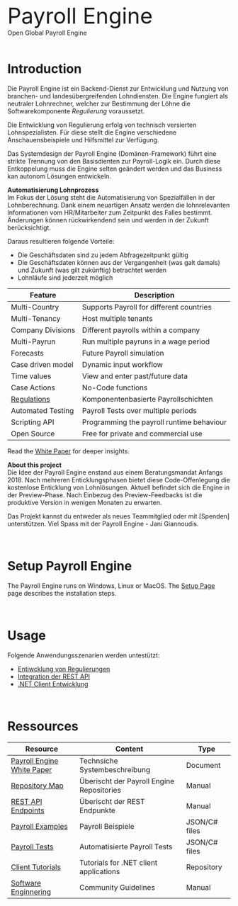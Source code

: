 <span style="font-size: 3.5em">Payroll Engine</span><br />
<pspan>Open Global Payroll Engine</span><br /><br />

# Introduction
Die Payroll Engine ist ein Backend-Dienst zur Entwicklung und Nutzung von branchen- und landesübergreifenden Lohndiensten. Die Engine fungiert als neutraler Lohnrechner, welcher zur Bestimmung der Löhne die Softwarekomponente *Regulierung* voraussetzt.

Die Entwicklung von Regulierung erfolg von technisch versierten Lohnspezialisten. Für diese stellt die Engine verschiedene Anschauensbeispiele und Hilfsmittel zur Verfügung.

Das Systemdesign der Payroll Engine (Domänen-Framework) führt eine strikte Trennung von den Basisdienten zur Payroll-Logik ein. Durch diese Entkoppelung muss die Engine selten geändert werden und das Business kan autonom Lösungen entwickeln. 

**Automatisierung Lohnprozess**<br/>
Im Fokus der Lösung steht die Automatisierung von Spezialfällen in der Lohnberechnung. Dank einem neuartigen Ansatz werden die lohnrelevanten Informationen vom HR/Mitarbeiter zum Zeitpunkt des Falles bestimmt. Änderungen können rückwirkendend sein und werden in der Zukunft berücksichtigt. 

Daraus resultieren folgende Vorteile:
- Die Geschäftsdaten sind zu jedem Abfragezeitpunkt gültig
- Die Geschäftsdaten können aus der Vergangenheit (was galt damals) und Zukunft (was gilt zukünftig) betrachtet werden
- Lohnläufe sind jederzeit möglich

| Feature                      | Description                               |
|--|--|
| Multi-Country                | Supports Payroll for different countries  |
| Multi-Tenancy                | Host multiple tenants                     |
| Company Divisions            | Different payrolls within a company       |
| Multi-Payrun                 | Run multiple payruns in a wage period     |
| Forecasts                    | Future Payroll simulation                 |
| Case driven model            | Dynamic input workflow                    |
| Time values                  | View and enter past/future data           |
| Case Actions                 | No-Code functions                         |
| [Regulations](Regulation.md) | Komponentenbasierte Payrollschichten      |
| Automated Testing            | Payroll Tests over multiple periods       |
| Scripting API                | Programming the payroll runtime behaviour |
| Open Source                  | Free for private and commercial use       |


Read the [White Paper](Documents/PayrolEnginelWhitePaper_de.pdf) for deeper insights.

**About this project**<br/>
Die Idee der Payroll Engine enstand aus einem Beratungsmandat Anfangs 2018. Nach mehreren Enticklungsphasen bietet diese Code-Offenlegung die kostenlose Enticklung von Lohnlösungen. Aktuell befindet sich die Engine in der Preview-Phase. Nach Einbezug des Preview-Feedbacks ist die produktive Version in wenigen Monaten zu erwarten.

Das Projekt kannst du entweder als neues Teammitglied oder mit [Spenden] unterstützen. Viel Spass mit der Payroll Engine - Jani Giannoudis.

<br/>

# Setup Payroll Engine
The Payroll Engine runs on Windows, Linux or MacOS. The [Setup Page](Documents/Setup.md) page describes the installation steps.

<br/>

# Usage
Folgende Anwendungsszenarien werden untestützt:
- [Entiwcklung von Regulierungen](Documents/RegulationBuild.md)
- [Integration der REST API](Documents/Integration.md)
- [.NET Client Entwicklung](Documents/DotNetClients.md)

<br/>

# Ressources
| Resource                                                                               | Content                                           | Type           |
|--|--|--|
| [Payroll Engine White Paper](Documents/PayrolEngineWhitePaper.pdf)                     | Technsiche Systembeschreibung                     | Document       |
| [Repository Map](Documents/PayrollEngineRepositoryMap.pdf)                             | Überischt der Payroll Engine Repositories         | Manual         |
| [REST API Endpoints](PayrollRestServicesEndpoints.pdf)                                 | Überischt der REST Endpunkte                      | Manual         |
| [Payroll Examples](https://github.com/Payroll-Engine/PayrollEngine/tree/main/Examples) | Payroll Beispiele                                 | JSON/C# files  |
| [Payroll Tests](https://github.com/Payroll-Engine/PayrollEngine/tree/main/Tests)       | Automatisierte Payroll Tests                      | JSON/C# files  |
| [Client Tutorials](https://github.com/Payroll-Engine/PayrollEngine.Client.Tutorials)   | Tutorials for .NET client applications            | Repository     |
| [Software Enginnering](Documents/SoftwareEngineering.md)                               | Community Guidelines                              | Manual         |
<br/>

